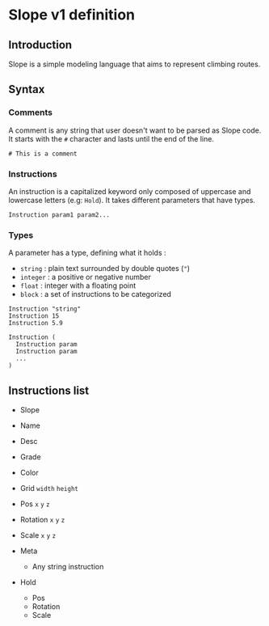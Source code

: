 # Slope v1 definition

## Introduction

Slope is a simple modeling language that aims to represent climbing routes.

## Syntax

### Comments

A comment is any string that user doesn't want to be parsed as Slope code. It starts with the `#` character and lasts until the end of the line.

```slope
# This is a comment
```

### Instructions

An instruction is a capitalized keyword only composed of uppercase and lowercase letters (e.g: `Hold`). It takes different parameters that have types.

```slope
Instruction param1 param2...
```

### Types

A parameter has a type, defining what it holds :

- `string` : plain text surrounded by double quotes (`"`)
- `integer` : a positive or negative number
- `float` : integer with a floating point
- `block` : a set of instructions to be categorized

```slope
Instruction "string"
Instruction 15
Instruction 5.9

Instruction (
  Instruction param
  Instruction param
  ...
)
```

## Instructions list

- Slope
- Name
- Desc
- Grade
- Color

- Grid `width` `height`
- Pos `x` `y` `z`
- Rotation `x` `y` `z`
- Scale `x` `y` `z`

- Meta
  - Any string instruction
- Hold
  - Pos
  - Rotation
  - Scale
